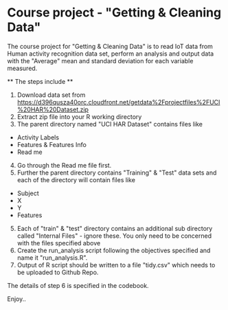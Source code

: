  # Course project - "Getting & Cleaning Data"
 
 The course project for "Getting & Cleaning Data" is to read IoT data from Human activity recognition data set, 
 perform an analysis and output data with the "Average" mean and standard deviation for each variable measured.
 
 ** The steps include **
 1. Download data set from https://d396qusza40orc.cloudfront.net/getdata%2Fprojectfiles%2FUCI%20HAR%20Dataset.zip
 2. Extract zip file into your R working directory
 3. The parent directory named "UCI HAR Dataset" contains files like
 * Activity Labels
 * Features & Features Info
 * Read me
 4. Go through the Read me file first.
 5. Further the parent directory contains "Training" & "Test" data sets and each of the directory will contain files like
* Subject 
* X
* Y
* Features
5.  Each of "train" & "test" directory contains an additional sub directory called "Internal Files" - ignore these. 
You only need to be concerned   with the files specified above
6. Create the run_analysis script following the objectives specified and name it "run_analysis.R".
7. Output of R script should be written to a file "tidy.csv" which needs to be uploaded to Github Repo.

The details of step 6 is specified in the codebook.

Enjoy..
